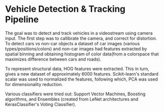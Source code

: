 # Vehicle Detection & Tracking Pipeline

The goal was to detect and track vehicles in a videostream using camera input. The first step was to callibrate the camera, and correct for distortion. To detect cars vs non-car objects a dataset of car images (various types/positions/colors) and non-car images had features extracted by spatial binning and obtaining histogram of color data(from a colorspace that maximizes difference between cars and roads).

To represent structural data, HOG features were extracted. This in turn, gives a new dataset of approximately 6000 features. Scikit-learn's standard scalar was used to normalized the features, following which, PCA was used for dimensionality reduction.

Various classifiers were tried out: Support Vector Machines, Boosting algorithms, and Ensembles (created from LeNet architectures and KerasClassifier's Voting Classifier).
